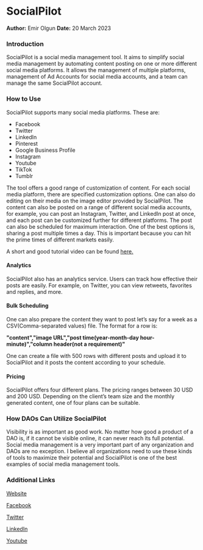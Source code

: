 # SocialPilot

**Author:** Emir Olgun **Date:** 20 March 2023

### Introduction

SocialPilot is a social media management tool. It aims to simplify social media management by automating content posting on one or more different social media platforms. It allows the management of multiple platforms, management of Ad Accounts for social media accounts, and a team can manage the same SocialPilot account.

### How to Use

SocialPilot supports many social media platforms. These are:

* Facebook
* Twitter
* LinkedIn
* Pinterest
* Google Business Profile
* Instagram
* Youtube
* TikTok
* Tumblr

The tool offers a good range of customization of content. For each social media platform, there are specified customization options. One can also do editing on their media on the image editor provided by SocialPilot. The content can also be posted on a range of different social media accounts, for example, you can post an Instagram, Twitter, and LinkedIn post at once, and each post can be customized further for different platforms. The post can also be scheduled for maximum interaction. One of the best options is, sharing a post multiple times a day. This is important because you can hit the prime times of different markets easily.

A short and good tutorial video can be found [here.](https://www.youtube.com/watch?v=C2kCJfvEx\_I\&embeds\_euri=https%3A%2F%2Fapp.socialpilot.co%2F\&source\_ve\_path=MjM4NTE\&feature=emb\_title)

#### Analytics

SocialPilot also has an analytics service. Users can track how effective their posts are easily. For example, on Twitter, you can view retweets, favorites and replies, and more.

#### Bulk Scheduling

One can also prepare the content they want to post let’s say for a week as a CSV(Comma-separated values) file. The format for a row is:

**"content","image URL","post time(year-month-day hour-minute)","column header(not a requirement)"**

One can create a file with 500 rows with different posts and upload it to SocialPilot and it posts the content according to your schedule.

#### Pricing

SocialPilot offers four different plans. The pricing ranges between 30 USD and 200 USD. Depending on the client’s team size and the monthly generated content, one of four plans can be suitable.

### How DAOs Can Utilize SocialPilot

Visibility is as important as good work. No matter how good a product of a DAO is, if it cannot be visible online, it can never reach its full potential. Social media management is a very important part of any organization and DAOs are no exception. I believe all organizations need to use these kinds of tools to maximize their potential and SocialPilot is one of the best examples of social media management tools.

### Additional Links

[Website](https://www.socialpilot.co)

[Facebook](https://www.facebook.com/socialpilot.co)

[Twitter](https://twitter.com/socialpilot\_co)

[LinkedIn](https://www.linkedin.com/company/socialpilot?trk=biz-companies-cym\&original\_referer=)

[Youtube](https://www.youtube.com/c/SocialpilotCo)
